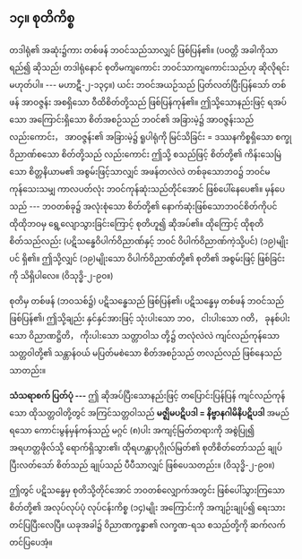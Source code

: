 ## ၁၄။ စုတိကိစ္စ

တဒါရုံ၏ အဆုံး၌ကား တစ်ဖန် ဘဝင်သည်သာလျှင် ဖြစ်ပြန်၏။ 
(ပဝတ္တိ အခါကိုသာ ရည်၍ ဆိုသည်၊ တဒါရုံနောင် စုတိမကျကောင်း ဘဝင်သာကျကောင်းသည်ဟု ဆိုလိုရင်း မဟုတ်ပါ။ --- မဟာဋီ-၂-၁၃၄။) 
ယင်း ဘဝင်အယဉ်သည် ပြတ်လတ်ပြီးပြန်သော် တစ်ဖန် အာဝဇ္ဇန်း အစရှိသော ဝီထိစိတ်တို့သည် ဖြစ်ပြန်ကုန်၏။ 
ဤသို့သောနည်းဖြင့် ရအပ်သော အကြောင်းရှိသော စိတ်အစဉ်သည် ဘဝင်၏ အခြားမဲ့၌ အာဝဇ္ဇန်းသည်လည်းကောင်း， အာဝဇ္ဇန်း၏ အခြားမဲ့၌ ရူပါရုံကို မြင်သိခြင်း = ဒဿနကိစ္စရှိသော စက္ခုဝိညာဏ်စသော စိတ်တို့သည် လည်းကောင်း ဤသို့ စသည်ဖြင့် စိတ်တို့၏ ကိန်းသေမြဲသော စိတ္တနိယာမ၏ အစွမ်းဖြင့်သာလျှင် အဖန်တလဲလဲ တစ်ခုသောဘဝ၌ ဘဝင်မကုန်သေးသမျှ ကာလပတ်လုံး ဘဝင်ကုန်ဆုံးသည်တိုင်အောင် ဖြစ်ပေါ်နေပေ၏။ 
မှန်ပေသည် --- ဘဝတစ်ခု၌ အလုံးစုံသော စိတ်တို့၏ နောက်ဆုံးဖြစ်သောဘဝင်စိတ်ကိုပင် ထိုထိုဘဝမှ ရွေ့လျောသွားခြင်းကြောင့် စုတိဟူ၍ ဆိုအပ်၏။ 
ထိုကြောင့် ထိုစုတိစိတ်သည်လည်း (ပဋိသန္ဓေဝိပါက်ဝိညာဏ်နှင့် ဘဝင် ဝိပါက်ဝိညာဏ်ကဲ့သို့ပင်) (၁၉)မျိုးပင် ရှိ၏။ 
ဤသို့လျှင် (၁၉)မျိုးသော ဝိပါက်ဝိညာဏ်တို့၏ စုတိ၏ အစွမ်းဖြင့် ဖြစ်ခြင်းကို သိရှိပါလေ။ (ဝိသုဒ္ဓိ-၂-၉၀။)

စုတိမှ တစ်ဖန် (ဘဝသစ်၌) ပဋိသန္ဓေသည် ဖြစ်ပြန်၏၊ ပဋိသန္ဓေမှ တစ်ဖန် ဘဝင်သည် ဖြစ်ပြန်၏၊ ဤသို့ချည်း နှင်နှင်အားဖြင့် သုံးပါးသော ဘဝ， ငါးပါးသော ဂတိ， ခုနစ်ပါးသော ဝိညာဏဋ္ဌိတိ， ကိုးပါးသော သတ္တာဝါသ တို့၌ တလုံလဲလဲ ကျင်လည်ကုန်သော သတ္တဝါတို့၏ သန္တာန်ဝယ် မပြတ်မစဲသော စိတ်အစဉ်သည် တလည်လည် ဖြစ်နေသည်သာတည်း။

**သံသရာစက် ပြတ်ပုံ ---** ဤ ဆိုအပ်ပြီးသောနည်းဖြင့် တပြောင်းပြန်ပြန် ကျင်လည်ကုန်သော ထိုသတ္တဝါတို့တွင် အကြင်သတ္တဝါသည် **မဇ္ဈိမပဋိပဒါ = နိဗ္ဗာနဂါမိနိပဋိပဒါ** အမည်ရသော ကောင်းမွန်မှန်ကန်သည့် မဂ္ဂင် (၈)ပါး အကျင့်မြတ်တရားကို အစွဲပြု၍ အရဟတ္တဖိုလ်သို့ ရောက်ရှိသွား၏၊ ထိုရဟန္တာပုဂ္ဂိုလ်မြတ်၏ စုတိစိတ်တော်သည် ချုပ်ပြီးလတ်သော် စိတ်သည် ချုပ်သည် ပီပီသာလျှင် ဖြစ်ပေသတည်း။ (ဝိသုဒ္ဓိ-၂-၉၀။)

ဤတွင် ပဋိသန္ဓေမှ စုတိသို့တိုင်အောင် ဘဝတစ်လျှောက်အတွင်း ဖြစ်ပေါ်သွားကြသော စိတ်တို့၏ အလုပ်လုပ်ပုံ လုပ်ငန်းကိစ္စ (၁၄)မျိုး အကြောင်းကို အကျဉ်းချုပ်၍ ရေးသားတင်ပြပြီးလေပြီ။ 
ယခုအခါ၌ ဝိညာဏက္ခန္ဓာ၏ လက္ခဏ-ရသ စသည်တို့ကို ဆက်လက်တင်ပြပေအံ့။